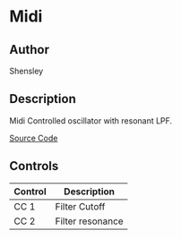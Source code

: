 # Midi

## Author

Shensley

## Description
Midi Controlled oscillator with resonant LPF.  

[Source Code](https://github.com/electro-smith/DaisyExamples/tree/master/pod/Midi)

## Controls
| Control | Description |
| --- | --- |
| CC 1 | Filter Cutoff |
| CC 2 | Filter resonance |





